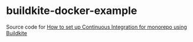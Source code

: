 # buildkite-docker-example
Source code for [How to set up Continuous Integration for monorepo using Buildkite](https://adikari.medium.com/set-up-continuous-integration-for-monorepo-using-buildkite-61539bb0ed76)
